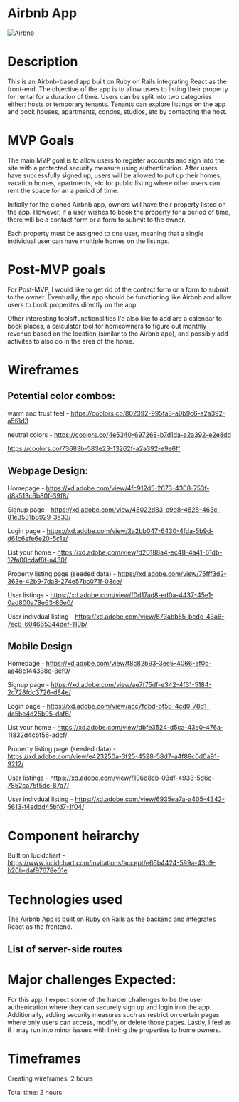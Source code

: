 # Airbnb App

![Airbnb](https://evckmir.files.wordpress.com/2020/03/air-bnb.jpg?w=1120)

# Description

This is an Airbnb-based app built on Ruby on Rails integrating React as the front-end. The objective of the app is to allow users to listing their property for rental for a duration of time. Users can be split into two categories either: hosts or temporary tenants. Tenants can explore listings on the app and book houses, apartments, condos, studios, etc by contacting the host. 

# MVP Goals

The main MVP goal is to allow users to register accounts and sign into the site with a protected security measure using authentication. After users have successfully signed up, users will be allowed to put up their homes, vacation homes, apartments, etc for public listing where other users can rent the space for an a period of time.

Initially for the cloned Airbnb app, owners will have their property listed on the app. However, if a user wishes to book the property for a period of time, there will be a contact form or a form to submit to the owner.

Each property must be assigned to one user, meaning that a single individual user can have multiple homes on the listings.

# Post-MVP goals

For Post-MVP, I would like to get rid of the contact form or a form to submit to the owner. Eventually, the app should be functioning like Airbnb and allow users to book properites directly on the app.

Other interesting tools/functionalities I'd also like to add are a calendar to book places, a calculator tool for homeowners to figure out monthly revenue based on the location (similar to the Airbnb app), and possibly add activites to also do in the area of the home.

# Wireframes

## Potential color combos:

warm and trust feel - https://coolors.co/802392-995fa3-a0b9c6-a2a392-a5f8d3

neutral colors - https://coolors.co/4e5340-697268-b7d1da-a2a392-e2e8dd

https://coolors.co/73683b-583e23-13262f-a2a392-e9e6ff

## Webpage Design:

Homepage - https://xd.adobe.com/view/4fc912d5-2673-4308-753f-d8a513c6b80f-39f8/

Signup page - https://xd.adobe.com/view/48022d83-c9d8-4828-463c-81e3531b8929-3e33/

Login page - https://xd.adobe.com/view/2a2bb047-6430-4fda-5b9d-d61c6efe6e20-5c1a/

List your home - https://xd.adobe.com/view/d20188a4-ec48-4a41-61db-12fa00cdaf8f-a430/

Property listing page (seeded data) - https://xd.adobe.com/view/75fff3d2-363e-42b9-7da8-274e57bc071f-03ce/

User listings - https://xd.adobe.com/view/f0d17ad8-ed0a-4437-45e1-0ad800a78e63-86e0/

User indivdual listing - https://xd.adobe.com/view/673abb55-bcde-43a6-7ec8-604665344def-110b/

## Mobile Design

Homepage - https://xd.adobe.com/view/f8c82b93-3ee5-4066-5f0c-aa48c144338e-8ef9/

Signup page - https://xd.adobe.com/view/ae7f75df-e342-4f31-5184-2c728fdc3726-d84e/

Login page - https://xd.adobe.com/view/acc7fdbd-bf56-4cd0-78d1-da5be4d25b95-daf6/

List your home - https://xd.adobe.com/view/dbfe3524-d5ca-43e0-476a-11832d4cbf56-adcf/

Property listing page (seeded data) - https://xd.adobe.com/view/e423250a-3f25-4528-58d7-a4f89c6d0a91-9212/

User listings - https://xd.adobe.com/view/f196d8cb-03df-4933-5d6c-7852ca75f5dc-87a7/

User indivdual listing - https://xd.adobe.com/view/6935ea7a-a405-4342-5613-f4eddd45bfd7-1f04/

# Component heirarchy

Built on lucidchart - https://www.lucidchart.com/invitations/accept/e66b4424-599a-43b9-b20b-daf97678e01e

# Technologies used

The Airbnb App is built on Ruby on Rails as the backend and integrates React as the frontend.

## List of server-side routes

# Major challenges Expected:

For this app, I expect some of the harder challenges to be the user authenication where they can securely sign up and login into the app. Additionally, adding security measures such as restrict on certain pages where only users can access, modify, or delete those pages. Lastly, I feel as if I may run into minor issues with linking the properties to home owners.

# Timeframes

Creating wireframes: 2 hours

Total time: 2 hours

